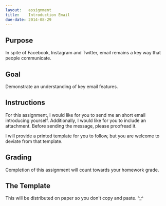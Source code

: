 ```yaml
---
layout:   assignment
title:    Introduction Email
due-date: 2014-08-29
---
```



## Purpose ##

In spite of Facebook, Instagram and Twitter, email remains a key way that people communicate.


## Goal ##

Demonstrate an understanding of key email features.

## Instructions ##

For this assignment, I would like for you to send me an short email introducing yourself.  Additionally, I would like for you to include an attachment.  Before sending the message, please proofread it.

I will provide a printed template for you to follow, but you are welcome to deviate from that template.



## Grading ##

Completion of this assignment will count towards your homework grade.


## The Template ##

This will be distributed on paper so you don't copy and paste. \^_^






